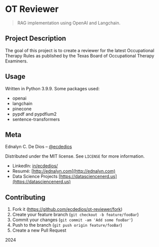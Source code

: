 # OT Reviewer

> RAG implementation using OpenAI and Langchain.

## Project Description

The goal of this project is to create a reviewer for the latest Occupational Therapy Rules as published by the Texas Board of Occupational Therapy Examiners.

## Usage

Written in Python 3.9.9. Some packages used:

- openai
- langchain
- pinecone
- pypdf and pypdfium2
- sentence-transformers

## Meta

Ednalyn C. De Dios – [@ecdedios](https://github.com/ecdedios)

Distributed under the MIT license. See `LICENSE` for more information.

- LinkedIn: [in/ecdedios/](https://www.linkedin.com/in/ecdedios/)
- Resumé: [http://ednalyn.com](http://ednalyn.com)
- Data Science Projects [https://datasciencenerd.us](https://datasciencenerd.us)

## Contributing

1. Fork it (<https://github.com/ecdedios/ot-reviewer/fork>)
2. Create your feature branch (`git checkout -b feature/fooBar`)
3. Commit your changes (`git commit -am 'Add some fooBar'`)
4. Push to the branch (`git push origin feature/fooBar`)
5. Create a new Pull Request

2024
